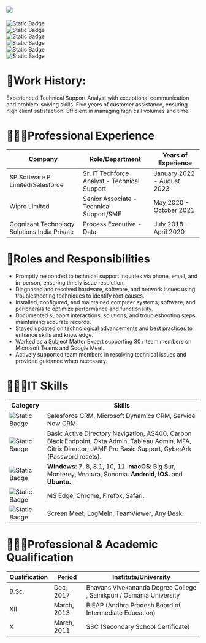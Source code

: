 <h1>
 <img src="https://github.com/vsandeepkumar809/vsandeepkumar809/assets/144663783/304b2aff-e6ee-49f2-b647-509a1de84a59" />
</h1>

![Static Badge](https://img.shields.io/badge/Sr.%20IT%20Technical%20Support%20Analyst%20-Blue?style=social&logo=Company&label=%F0%9F%8E%AD%20Role&labelColor=Blue&color=blue)  
![Static Badge](https://img.shields.io/badge/sndpkmr809%40gmail.com%20-firebrick?style=social&logo=Gmail&logoColor=firebrick&label=Gmail&labelColor=firebrick&color=firebrick&link=https%3A%2F%2Fmail.google.com%2Fmail%2Fu%2F0%2F%3Ffs%3D1%26to%3Dsndpkmr809%40gmail.com%26tf%3Dcm)    
![Static Badge](https://img.shields.io/badge/%2B91%209542181245-%20Blue?style=social&logo=Whatsapp&label=Phone&labelColor=Green&color=Green)  
![Static Badge](https://img.shields.io/badge/B.Sc-blue?style=social&logo=Education&label=%F0%9F%91%A8%F0%9F%8F%BB%E2%80%8D%F0%9F%8E%93Education&labelColor=Blue&color=blue)   
![Static Badge](https://img.shields.io/badge/linkedin.com%2Fin%2Fsandeepkumar809-red?style=social&logo=LinkedIn&logoColor=blue&label=LinkedIn&labelColor=blue&color=blue&link=https%3A%2F%2Flinkedin.com%2Fin%2Fsandeepkumar809)   
![Static Badge](https://img.shields.io/badge/github.com%2Fvsandeepkumar809-black?style=social&logo=GitHub&logoColor=Black&label=GitHub&labelColor=Blue&color=blue&link=https%3A%2F%2Fgithub.com%2Fvsandeepkumar809)  





# 💼Work History:

<p align="left">Experienced Technical Support Analyst with exceptional communication and problem-solving skills. Five years of customer assistance, ensuring high client satisfaction. Efficient in managing high call volumes and time.</p>

# 👨🏻‍💼Professional Experience


| Company                                        | Role/Department                               | Years of Experience               |
|-----------------------------------------------|-----------------------------------------------|----------------------------------|
| SP Software P Limited/Salesforce              | Sr. IT Techforce Analyst - Technical Support | January 2022 - August 2023      |
| Wipro Limited                                 | Senior Associate - Technical Support/SME      | May 2020 - October 2021         |
| Cognizant Technology Solutions India Private | Process Executive - Data                      | July 2018 - April 2020          |


# 🦾Roles and Responsibilities

- Promptly responded to technical support inquiries via phone, email, and in-person, ensuring timely issue resolution.
- Diagnosed and resolved hardware, software, and network issues using troubleshooting techniques to identify root causes.
- Installed, configured, and maintained computer systems, software, and peripherals to optimize performance and functionality.
- Documented support interactions, solutions, and troubleshooting steps, maintaining accurate records.
- Stayed updated on technological advancements and best practices to enhance skills and knowledge.
- Worked as a Subject Matter Expert supporting 30+ team members on Microsoft Teams and Google Meet.
- Actively supported team members in resolving technical issues and provided guidance when necessary.


# 👨🏻‍💻IT Skills
| Category          | Skills                                                                                                            |
|-------------------|-------------------------------------------------------------------------------------------------------------------|
| ![Static Badge](https://img.shields.io/badge/Ticketing%20Tools-%20purple?style=for-the-badge)  | Salesforce CRM, Microsoft Dynamics CRM, Service Now CRM.   |
| ![Static Badge](https://img.shields.io/badge/Applications%20Used-salmon?style=for-the-badge)        | Basic Active Directory Navigation, AS400, Carbon Black Endpoint, Okta Admin, Tableau Admin, MFA, Citrix Director, JAMF Pro Basic Support, CyberArk (Password resets).| 
| ![Static Badge](https://img.shields.io/badge/Operating%20Systems-mediumturquoise?style=for-the-badge) | **Windows**: 7, 8, 8.1, 10, 11.  **macOS**: Big Sur, Monterey, Ventura, Sonoma. **Android**, **IOS.** and **Ubuntu.**| 
| ![Static Badge](https://img.shields.io/badge/Browsers%20Used-lavender?style=for-the-badge)     | MS Edge, Chrome, Firefox, Safari.|
| ![Static Badge](https://img.shields.io/badge/Remote%20Tools-aqua?style=for-the-badge)      | Screen Meet, LogMeIn, TeamViewer, Any Desk.|

# 👨🏻‍🎓Professional & Academic Qualification

| Qualification | Period      | Institute/University                           |
|---------------|-------------|-------------------------------------------------|
| B.Sc.         | Dec, 2017   | Bhavans Vivekananda Degree College , Sainikpuri / Osmania University |
| XII           | March, 2013 | BIEAP (Andhra Pradesh Board of Intermediate Education)  |
| X             | March, 2011 | SSC (Secondary School Certificate) |






